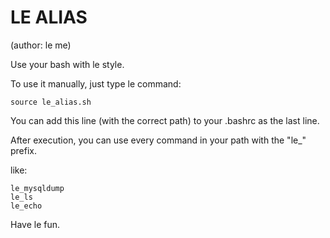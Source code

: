 LE ALIAS
========
(author: le me)

Use your bash with le style.

To use it manually, just type le command:

    source le_alias.sh

You can add this line (with the correct path) to your .bashrc as the last line.

After execution, you can use every command in your path with the "le_" prefix.

like:

    le_mysqldump
    le_ls
    le_echo

Have le fun.
